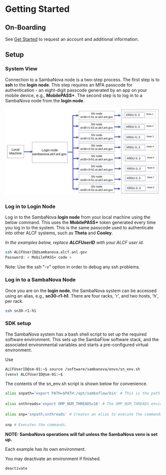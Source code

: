 # Getting Started

## On-Boarding

See [Get Started](https://www.alcf.anl.gov/support-center/get-started)
to request an account and additional information.

## Setup

### System View

Connection to a SambaNova node is a two-step process. The first step is to **ssh** to the **login node**.
This step requires an MFA passcode for authentication - an
eight-digit passcode generated by an app on your mobile device, e.g., **MobilePASS+**.
The second step is to log in to a SambaNova node from the **login node**.

![SambaNova System View](files/sambanova_login_3.jpg "SambaNova System View")

### Log in to Login Node

Log in to the SambaNova **login node** from your local machine using the below command. This uses the **MobilePASS+** token generated every time you log in to the system. This is the same passcode used to authenticate into other ALCF systems, such as **Theta** and **Cooley**.

*In the examples below, replace* ***ALCFUserID*** *with your ALCF user id.*

```bash
ssh ALCFUserID@sambanova.alcf.anl.gov
Password: < MobilePASS+ code >
```

Note: Use the ssh "-v" option in order to debug any ssh problems.

### Log in to a SambaNova Node

Once you are on the **login node**, the SambaNova system can be accessed using an alias, e.g., **sn30-r1-h1**. There are four racks, 'r', and two hosts, 'h', per rack.

```bash
ssh sn30-r1-h1
```

### SDK setup

The SambaNova system has a bash shell script to set up the required software environment.
This sets up the SambaFlow software stack, and the associated environmental variables and starts
a pre-configured virtual environment.

Use

```bash
ALCFUserID@sm-01:~$ source /software/sambanova/envs/sn_env.sh
(venv) ALCFUserID@sm-01:~$
```

The contents of the sn_env.sh script is shown below for convenience.

```bash
alias snpath='export PATH=$PATH:/opt/sambaflow/bin' # This is the path to SambaFlow which is the software stack running on SambaNova systems. This stack includes the Runtime, the compilers, and the SambaFlow Python SDK which is used to create and run models.

alias snthreads='export OMP_NUM_THREADS=16' # The OMP_NUM_THREADS environment variable sets the number of threads to use for parallel regions. The value of this environment variable must be a list of positive integer values. The values of the list set the number of threads to use for parallel regions at the corresponding nested levels. For the SambaNova system, it is usually set to 1.

alias snp='snpath;snthreads' # Creates an alias to execute the commands.

snp # Executes the commands.
```

**NOTE:  SambaNova operations will fail unless the SambaNova venv is set
up.**

Each example has its own environment.

You may deactivate an environment if finished.

```bash
deactivate
```
